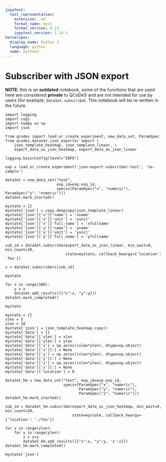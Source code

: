 ```yaml
---
jupytext:
  text_representation:
    extension: .md
    format_name: myst
    format_version: 0.13
    jupytext_version: 1.14.1
kernelspec:
  display_name: Python 3
  language: python
  name: python3
---
```


# Subscriber with JSON export

__NOTE__: this is an __outdated__ notebook, some of the functions that are used here are considered __private__ to QCoDeS and are not intended for use by users (for example, `DataSet.subscribe`). This notebook will be re-written in the future.

```{code-cell} ipython3
import logging
import copy
import numpy as np
import json
```

```{code-cell} ipython3
from qcodes import load_or_create_experiment, new_data_set, ParamSpec
from qcodes.dataset.json_exporter import \
    json_template_heatmap, json_template_linear, \
    export_data_as_json_heatmap, export_data_as_json_linear
```

```{code-cell} ipython3
logging.basicConfig(level="INFO")
```

```{code-cell} ipython3
exp = load_or_create_experiment('json-export-subscriber-test', 'no-sample')
```

```{code-cell} ipython3
dataSet = new_data_set("test",
                       exp_id=exp.exp_id,
                       specs=[ParamSpec("x", "numeric"), ParamSpec("y", "numeric")])
dataSet.mark_started()
```

```{code-cell} ipython3
mystate = {}
mystate['json'] = copy.deepcopy(json_template_linear)
mystate['json']['x']['name'] = 'xname'
mystate['json']['x']['unit'] = 'xunit'
mystate['json']['x']['full_name'] = 'xfullname'
mystate['json']['y']['name'] = 'yname'
mystate['json']['y']['unit'] = 'yunit'
mystate['json']['y']['full_name'] = 'yfullname'
```

```{code-cell} ipython3
sub_id = dataSet.subscribe(export_data_as_json_linear, min_wait=0, min_count=20,
                           state=mystate, callback_kwargs={'location': 'foo'})
```

```{code-cell} ipython3
s = dataSet.subscribers[sub_id]
```

```{code-cell} ipython3
mystate
```

```{code-cell} ipython3
for x in range(100):
    y = x
    dataSet.add_results([{"x":x, "y":y}])
dataSet.mark_completed()
```

```{code-cell} ipython3
mystate
```

```{code-cell} ipython3
mystate = {}
xlen = 5
ylen = 10
mystate['json'] = json_template_heatmap.copy()
mystate['data'] = {}
mystate['data']['xlen'] = xlen
mystate['data']['ylen'] = ylen
mystate['data']['x'] = np.zeros((xlen*ylen), dtype=np.object)
mystate['data']['x'][:] = None
mystate['data']['y'] = np.zeros((xlen*ylen), dtype=np.object)
mystate['data']['y'][:] = None
mystate['data']['z'] = np.zeros((xlen*ylen), dtype=np.object)
mystate['data']['z'][:] = None
mystate['data']['location'] = 0
```

```{code-cell} ipython3
dataSet_hm = new_data_set("test", exp_id=exp.exp_id,
                          specs=[ParamSpec("x", "numeric"),
                                 ParamSpec("y", "numeric"),
                                 ParamSpec("z", "numeric")])
dataSet_hm.mark_started()
```

```{code-cell} ipython3
sub_id = dataSet_hm.subscribe(export_data_as_json_heatmap, min_wait=0, min_count=20,
                              state=mystate, callback_kwargs={'location': './foo'})
```

```{code-cell} ipython3
for x in range(xlen):
    for y in range(ylen):
        z = x+y
        dataSet_hm.add_results([{"x":x, "y":y, 'z':z}])
dataSet_hm.mark_completed()
```

```{code-cell} ipython3
mystate['json']
```

```{code-cell} ipython3

```
